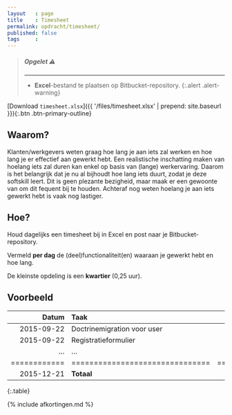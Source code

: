 ```yaml
---
layout   : page
title    : Timesheet
permalink: opdracht/timesheet/
published: false
tags     :
---
```


> ##### **Opgelet** :warning:
> ---
> - **Excel**-bestand te plaatsen op Bitbucket-repository.
{:.alert .alert-warning}

[Download `timesheet.xlsx`]({{ '/files/timesheet.xlsx' | prepend: site.baseurl }}){:.btn .btn-primary-outline}


Waarom?
-------

Klanten/werkgevers weten graag hoe lang je aan iets zal werken en hoe lang je er effectief aan gewerkt hebt. Een realistische inschatting maken van hoelang iets zal duren kan enkel op basis van (lange) werkervaring. Daarom is het belangrijk dat je nu al bijhoudt hoe lang iets duurt, zodat je deze softskill leert. Dit is geen plezante bezigheid, maar maak er een gewoonte van om dit fequent bij te houden. Achteraf nog weten hoelang je aan iets gewerkt hebt is vaak nog lastiger.

Hoe?
----

Houd dagelijks een timesheet bij in Excel en post naar je Bitbucket-repository.

Vermeld **per dag** de (deel)functionaliteit(en) waaraan je gewerkt hebt en hoe lang.

De kleinste opdeling is een **kwartier** (0,25 uur). 

Voorbeeld
---------

| Datum      |   Taak                        |         Tijd   |
|-----------:|:------------------------------|---------------:|
| 2015-09-22 |   Doctrinemigration voor user |     0,25 uur   |
| 2015-09-22 |   Registratieformulier        |     3,75 uur   |
| …          |   …                           |        … uur   |
|============|===============================|================|
| 2015-12-21 | **Totaal**                    | **137,00 uur** |
{:.table}

{% include afkortingen.md %}